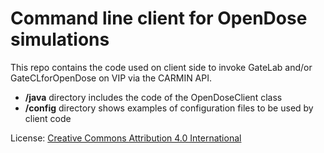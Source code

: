 # Command line client for OpenDose simulations

This repo contains the code used on client side to invoke GateLab and/or GateCLforOpenDose on VIP via the CARMIN API.

- **/java** directory includes the code of the OpenDoseClient class
- **/config** directory shows examples of configuration files to be used by client code

License: [Creative Commons Attribution 4.0 International](http://creativecommons.org/licenses/by/4.0/legalcode)
